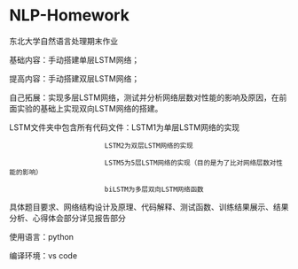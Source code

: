 # NLP-Homework

东北大学自然语言处理期末作业

基础内容：手动搭建单层LSTM网络；

提高内容：手动搭建双层LSTM网络；

自己拓展：实现多层LSTM网络，测试并分析网络层数对性能的影响及原因，在前面实验的基础上实现双向LSTM网络的搭建。

LSTM文件夹中包含所有代码文件：LSTM1为单层LSTM网络的实现

                            LSTM2为双层LSTM网络的实现
                            
                            LSTM5为5层LSTM网络的实现（目的是为了比对网络层数对性能的影响）
                            
                            biLSTM为多层双向LSTM网络函数
                            
具体题目要求、网络结构设计及原理、代码解释、测试函数、训练结果展示、结果分析、心得体会部分详见报告部分

使用语言：python

编译环境：vs code
